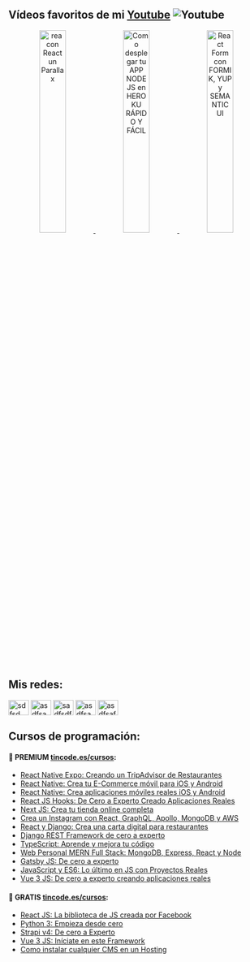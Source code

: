 ## Vídeos favoritos de mi [Youtube](https://youtube.com/AgustinNavarroGaldon?sub_confirmation=1) ![Youtube](https://img.shields.io/youtube/channel/subscribers/UCcicBIIGoz_F5ChQ_ZPkWiw)


<p align="center">
  <a href='https://www.youtube.com/watch?v=GqMicfY-DiQ&t=574s' title="Crea con React un Parallax" target='_blank'>
    <img width='32%' src='https://i.ytimg.com/vi/GqMicfY-DiQ/maxresdefault.jpg' alt='rea con React un Parallax' />
  </a>
  <a href='https://www.youtube.com/watch?v=GDcExsC31hQ' title="Como desplegar tu APP NODE JS en HEROKU RÁPIDO Y FÁCIL" target='_blank'>
    <img width='32%' src='https://i.ytimg.com/vi/GDcExsC31hQ/maxresdefault.jpg' alt='Como desplegar tu APP NODE JS en HEROKU RÁPIDO Y FÁCIL' />
  </a>
  <a href='https://www.youtube.com/watch?v=_zq65FQnkaU' title="React Form con FORMIK, YUP y SEMANTIC UI" target='_blank'>
    <img width='32%' src='https://i.ytimg.com/vi/_zq65FQnkaU/maxresdefault.jpg' alt='React Form con FORMIK, YUP y SEMANTIC UI' />
  </a>
</p>


## Mis redes:
<p align="left">
<a href="https://twitter.com/xAgustin93" target="blank"><img align="center" src="https://raw.githubusercontent.com/rahuldkjain/github-profile-readme-generator/master/src/images/icons/Social/twitter.svg" alt="sdfsd" height="30" width="40" /></a>
<a href="https://www.linkedin.com/in/agustin93/" target="blank"><img align="center" src="https://raw.githubusercontent.com/rahuldkjain/github-profile-readme-generator/master/src/images/icons/Social/linked-in-alt.svg" alt="asdfsadf" height="30" width="40" /></a>
<a href="https://instagram.com/xAgustin93" target="blank"><img align="center" src="https://raw.githubusercontent.com/rahuldkjain/github-profile-readme-generator/master/src/images/icons/Social/instagram.svg" alt="sadfsdf" height="30" width="40" /></a>
<a href="https://www.youtube.com/c/AgustinNavarroGaldon" target="blank"><img align="center" src="https://raw.githubusercontent.com/rahuldkjain/github-profile-readme-generator/master/src/images/icons/Social/youtube.svg" alt="asdfsadfd" height="30" width="40" /></a>
<a href="https://discord.com/channels/692536948132282371/764177599979061278/764186152311062569" target="blank"><img align="center" src="https://raw.githubusercontent.com/rahuldkjain/github-profile-readme-generator/master/src/images/icons/Social/discord.svg" alt="asdfsafds" height="30" width="40" /></a>
</p>

## Cursos de programación:
#### 📝 PREMIUM [tincode.es/cursos](https://tincode.es/cursos):
- [React Native Expo: Creando un TripAdvisor de Restaurantes](https://tincode.es/cursos/react-native-expo-creando-un-tripadvisor-de-restaurantes)
- [React Native: Crea tu E-Commerce móvil para iOS y Android](https://tincode.es/cursos/react-native-crea-tu-e-commerce-movil-para-ios-y-android)
- [React Native: Crea aplicaciones móviles reales iOS y Android](https://tincode.es/cursos/react-native-crea-aplicaciones-moviles-reales-ios-y-android)
- [React JS Hooks: De Cero a Experto Creado Aplicaciones Reales](https://tincode.es/cursos/react-js-hooks-de-cero-a-experto-creado-aplicaciones-reales)
- [Next JS: Crea tu tienda online completa](https://tincode.es/cursos/next-js-crea-tu-tienda-online-completa)
- [Crea un Instagram con React, GraphQL, Apollo, MongoDB y AWS](https://tincode.es/cursos/crea-un-instagram-con-react-graphql-apollo-mongodb-y-aws)
- [React y Django: Crea una carta digital para restaurantes](https://tincode.es/cursos/react-y-django-crea-una-carta-digital-para-restaurantes)
- [Django REST Framework de cero a experto](https://tincode.es/cursos/django-rest-framework-de-cero-a-experto)
- [TypeScript: Aprende y mejora tu código](https://tincode.es/cursos/typescript-aprende-y-mejora-tu-codigo)
- [Web Personal MERN Full Stack: MongoDB, Express, React y Node](https://tincode.es/cursos/web-personal-mern-full-stack-mongodb-express-react-y-node)
- [Gatsby JS: De cero a experto](https://tincode.es/cursos/gatsby-js-de-cero-a-experto)
- [JavaScript y ES6: Lo último en JS con Proyectos Reales](https://tincode.es/cursos/javascript-y-es6-lo-ultimo-en-js-con-proyectos-reales)
- [Vue 3 JS: De cero a experto creando aplicaciones reales](https://tincode.es/cursos/vue-3-js-de-cero-a-experto-creando-aplicaciones-reales)

#### 📝 GRATIS [tincode.es/cursos](https://tincode.es/cursos):
- [React JS: La biblioteca de JS creada por Facebook](https://tincode.es/cursos/react-js-la-biblioteca-de-js-creada-por-facebook)
- [Python 3: Empieza desde cero](https://tincode.es/cursos/python-3-empieza-desde-cero)
- [Strapi v4: De cero a Experto](https://tincode.es/cursos/strapi-de-cero-a-experto)
- [Vue 3 JS: Iníciate en este Framework](https://tincode.es/cursos/vue-3-js-iniciate-en-este-framework)
- [Como instalar cualquier CMS en un Hosting](https://tincode.es/cursos/como-instalar-cualquier-cms-en-un-hosting)
